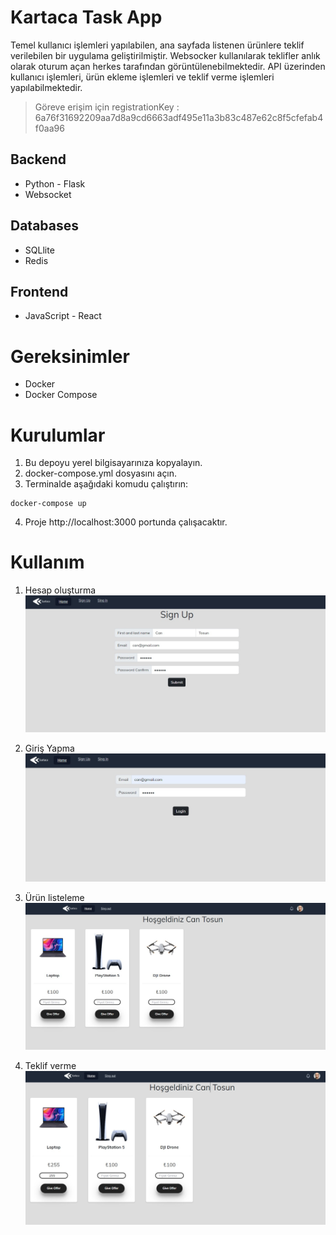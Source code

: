 # Kartaca Task App

Temel kullanıcı işlemleri yapılabilen, ana sayfada listenen ürünlere teklif verilebilen bir uygulama geliştirilmiştir. Websocker kullanılarak teklifler anlık olarak oturum açan herkes tarafından görüntülenebilmektedir. API üzerinden kullanıcı işlemleri, ürün ekleme işlemleri ve teklif verme işlemleri yapılabilmektedir.

> Göreve erişim için registrationKey : 6a76f31692209aa7d8a9cd6663adf495e11a3b83c487e62c8f5cfefab4f0aa96
## Backend
- Python - Flask
- Websocket

## Databases
- SQLlite
- Redis

## Frontend
- JavaScript - React


# Gereksinimler
- Docker
- Docker Compose

 # Kurulumlar
 1. Bu depoyu yerel bilgisayarınıza kopyalayın.
 2. docker-compose.yml dosyasını açın.
3. Terminalde aşağıdaki komudu çalıştırın:

```shell
docker-compose up

```

4. Proje http://localhost:3000 portunda çalışacaktır.

# Kullanım
1. Hesap oluşturma
![Hesap](./img/singup.jpg)
2. Giriş Yapma
![resim](./img/login.jpg)

3. Ürün listeleme
![resim](./img/home.jpg) 

4. Teklif verme
![resim](./img/offer.jpg)
